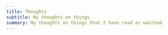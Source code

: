 ```yaml
---
title: Thoughts
subtitle: My thoughts on things
summary: My thoughts on things that I have read or watched
---
```

